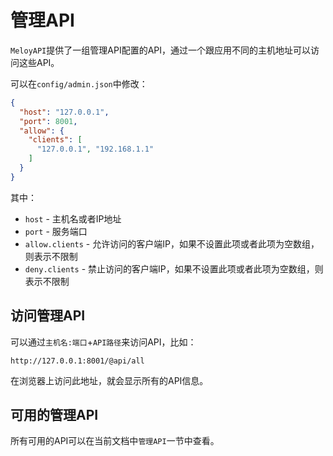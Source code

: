 # 管理API

`MeloyAPI`提供了一组管理API配置的API，通过一个跟应用不同的主机地址可以访问这些API。

可以在`config/admin.json`中修改：

```json
{
  "host": "127.0.0.1",
  "port": 8001,
  "allow": {
    "clients": [
      "127.0.0.1", "192.168.1.1"
    ]
  }
}
```

其中：

* `host` - 主机名或者IP地址
* `port` - 服务端口
* `allow.clients` - 允许访问的客户端IP，如果不设置此项或者此项为空数组，则表示不限制
* `deny.clients` - 禁止访问的客户端IP，如果不设置此项或者此项为空数组，则表示不限制

## 访问管理API

可以通过`主机名:端口`+`API路径`来访问API，比如：

```
http://127.0.0.1:8001/@api/all
```

在浏览器上访问此地址，就会显示所有的API信息。

## 可用的管理API

所有可用的API可以在当前文档中`管理API`一节中查看。

